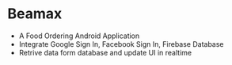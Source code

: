 # Beamax
- A Food Ordering Android Application
- Integrate Google Sign In, Facebook Sign In, Firebase Database
- Retrive data form database and update UI in realtime
